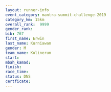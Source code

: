 ```yaml
---
layout: runner-info 
event_category: mantra-summit-challenge-2019 
category_km: 15km 
overall_rank:  9999
gender_rank: 
bib: 767
first_name: Erwin
last_name: Kurniawan
gender: M
team_name: Kulinerun
start: 
mbah_kamad: 
finish: 
race_time: 
status: DNS
certficate: 
---
```

